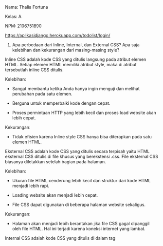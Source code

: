 Nama: Thalia Fortuna

Kelas: A

NPM: 2106751890

https://aplikasidjango.herokuapp.com/todolist/login/


1. Apa perbedaan dari Inline, Internal, dan External CSS? Apa saja kelebihan dan kekurangan dari masing-masing style?

Inline CSS adalah kode CSS yang ditulis langsung pada atribut elemen HTML. Setiap elemen HTML memiliki atribut style, maka di atribut tersebutlah inline CSS ditulis.

Kelebihan:

- Sangat membantu ketika Anda hanya ingin menguji dan melihat perubahan pada satu elemen.

- Berguna untuk memperbaiki kode dengan cepat.

- Proses permintaan HTTP yang lebih kecil dan proses load website akan lebih cepat.

Kekurangan:
- Tidak efisien karena Inline style CSS hanya bisa diterapkan pada satu elemen HTML.

Eksternal CSS adalah kode CSS yang ditulis secara terpisah yaitu HTML eksternal CSS ditulis di file khusus yang berekstensi .css. File eksternal CSS biasanya diletakkan setelah bagian <head> pada halaman.

Kelebihan:
- Ukuran file HTML cenderung lebih kecil dan struktur dari kode HTML menjadi lebih rapi.

- Loading website akan menjadi lebih cepat.

- File CSS dapat digunakan di beberapa halaman website sekaligus. 

Kekurangan:
- Halaman akan menjadi lebih berantakan jika file CSS gagal dipanggil oleh file HTML. Hal ini terjadi karena koneksi internet yang lambat.

Internal CSS adalah kode CSS yang ditulis di dalam tag <style> dan kode HTML dituliskan di bagian atas (header) file HTML.

Kelebihan:
- Lebih rapi karena perubahan pada Internal CSS hanya berlaku pada satu halaman saja.

- Anda tidak perlu melakukan upload beberapa file karena HTML dan CSS berada dalam satu file.

- Class dan ID bisa digunakan oleh internal stylesheet.

Kekurangan:
- Tidak efisien apabila Anda ingin menggunakan CSS yang sama dalam beberapa file.

- Membuat performa website lebih lemot. Sebab, CSS yang berbeda-beda akan mengakibatkan loading ulang setiap kali Anda ganti halaman website. 


2. Jelaskan tag HTML5 yang kamu ketahui.

(abaikan titik)

<.h1> hingga <.h6> -> membuat heading

<.div> -> membuat sebuah divisi tersendiri

<.meta> -> membuat database mengenai dokumen HTML

<.form> -> membuat form HTML

<.input> -> membuat sebuah kontrol input

<.button> -> membuat sebuah tombol yang dapat diklik

<.img> -> membuat gambar

<.p> -> membuat paragraf

<.br> -> memasukkan suatu baris putus

<.b> -> membuat huruf bercetak tebal

dsb.


3. Jelaskan tipe-tipe CSS selector yang kamu ketahui.

(*) -> select seluruh elemen
.class -> select seluruh elemen dalam class tersebut

.class1.class2 -> select seluruh elemen dengan atribut class1 dan class2

.element -> select seluruh element yang ditetapkan, contoh seluruh elemen <p>
.element.class -> select seluruh elemen yang ditetapkan, dengan class yang di ditetapkan, contoh p.intro maka seluruh elemen <p> dengan class intro

#id -> select elemen dengan id yang dipilih

:valid -> select seluruh elemen input dengan value valid

:root -> select root elemen dari dokumen

:read-only -> select elemen input dengan atribut "readonly"

:read-write -> select elemen input yang tidak diberi atribut "readonly"

::visited -> select seluruh link yang dikunjungi


4. Jelaskan bagaimana cara kamu mengimplementasikan checklist di atas.

Menambahkan potongan kode berikut untuk utilisasi bootstrap.


    <meta charset="utf-8">

    <meta name="viewport" content="width=device-width, initial-scale=1">

    <link href="https://cdn.jsdelivr.net/npm/bootstrap@5.2.2/dist/css/bootstrap.min.css" rel="stylesheet" integrity="sha384-Zenh87qX5JnK2Jl0vWa8Ck2rdkQ2Bzep5IDxbcnCeuOxjzrPF/et3URy9Bv1WTRi" crossorigin="anonymous">

    <script src="https://cdn.jsdelivr.net/npm/bootstrap@5.2.2/dist/js/bootstrap.bundle.min.js" integrity="sha384-OERcA2EqjJCMA+/3y+gxIOqMEjwtxJY7qPCqsdltbNJuaOe923+mo//f6V8Qbsw3" crossorigin="anonymous"></script>


Anda bisa menambahkan style CSS secara inline, internal, maupun external. Saya menggunakan inline dan internal CSS. Saya membuat divisi (div) yang diperlukan dan memasukkan class. Hal ini dilakukan untuk mempermudah. Untuk halaman logim, register, dan create-task, saya menambahkan container dan centerized penampilan agar semakin rapi, juga memasukkan background color, menetapkan margin dan padding, dll. Hal ini dilakukan di block style. Selain itu untuk kustomisasi pada inline CSS, dilakukan hal yang sama namun terletak pada atribut yang lebih spesifik.

Setelah memodifikasi ketiga halaman tersebut, saya memodifikasi halaman utama todo lists dengan cards. Saya mengubah table menjadi form, lalu menggunakan class card, card-group, dan card-deck. Card group berada di dalam iterasi sehingga setiap task todolist akan dimasukkan dalam sebuah card. Dilanjutkan dengan kustomisasi warna, header, button, dll.

Untuk membuat halaman login, register, create-task, dan todolist menjadi positif, saya menggunakan Media Query. Saya menambahkan media query di internal CSS tepatnya block style. Potongan kode yang saya tambahkan:
 
@media (max-width: 600px) {
            .container {
              font-size: 20px;
              padding: 5px;
            }
        }

Kode ini memastikan bahwa di layar dengan 600px atau kurang, akan dilakukan modifikasi font size serta padding agar menyesuaikan dengan layar.
      
